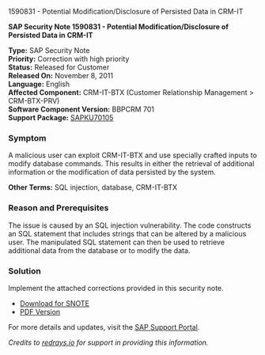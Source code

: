 1590831 - Potential Modification/Disclosure of Persisted Data in CRM-IT

**SAP Security Note 1590831 - Potential Modification/Disclosure of Persisted Data in CRM-IT**

**Type:** SAP Security Note  
**Priority:** Correction with high priority  
**Status:** Released for Customer  
**Released On:** November 8, 2011  
**Language:** English  
**Affected Component:** CRM-IT-BTX (Customer Relationship Management > CRM-BTX-PRV)  
**Software Component Version:** BBPCRM 701  
**Support Package:** [SAPKU70105](https://me.sap.com/supportpackage/SAPKU70105)

### Symptom

A malicious user can exploit CRM-IT-BTX and use specially crafted inputs to modify database commands. This results in either the retrieval of additional information or the modification of data persisted by the system.

**Other Terms:** SQL injection, database, CRM-IT-BTX

### Reason and Prerequisites

The issue is caused by an SQL injection vulnerability. The code constructs an SQL statement that includes strings that can be altered by a malicious user. The manipulated SQL statement can then be used to retrieve additional data from the database or to modify the data.

### Solution

Implement the attached corrections provided in this security note.

- [Download for SNOTE](https://notesdownloads.sap.com/note/0040000009443572017)
- [PDF Version](https://userapps.support.sap.com/sap/support/sfm/notes/print/0001590831?language=en-US&token=F3D0DFB8F4CB46B985EF58457914BF97)

For more details and updates, visit the [SAP Support Portal](https://me.sap.com/).

*Credits to [redrays.io](https://redrays.io) for support in providing this information.*